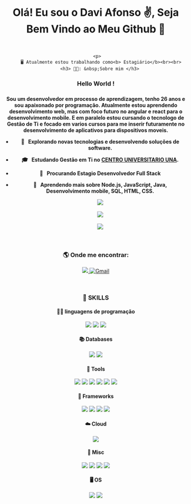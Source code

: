 <div align="center">
  <h1>Olá! Eu sou o Davi Afonso ✌️, Seja Bem Vindo ao Meu Github 🤙</h1>
  <br>
  <div>
     <!---->

     <p>
        🖥️ Atualmente estou trabalhando como<b> Estagiário</b><br><br>
       <h3> 👨‍🦲: &nbsp;Sobre mim </h3>
<h3> Hello World ! <h3>

<h4>Sou um desenvolvedor em processo de aprendizagem, tenho 26 anos e sou apaixonado por programação. Atualmente estou aprendendo desenvolvimento web, mas com foco futuro no angular e react para o desenvolvimento mobile. E em paralelo estou cursando o tecnologo de Gestão de Ti e focado em varios cursos para me inserir futuramente no desenvolvimento de aplicativos para dispositivos moveis.
  
- 🤔 &nbsp; Explorando novas tecnologias e desenvolvendo soluções de software.
- 🎓 &nbsp; Estudando **Gestão em Ti** no <a href="https://www.una.br/">CENTRO UNIVERSITARIO UNA</a>.
- 💼 &nbsp; Procurando Estagio Desenvolvedor Full Stack
- 🌱 &nbsp; Aprendendo mais sobre **Node.js, JavaScript, Java, Desenvolvimento mobile, SQL, HTML, CSS**.
  
  <p>

    <a href="https://github.com/DaviAfonso88">
    <div>
      <img src="https://github-readme-stats.vercel.app/api?username=DaviAfonso88&show_icons=true&theme=radical&bg_color=22272E&border_radius=2.5rem&border_color=22272E">
      <br><br>
      <img src="https://github-readme-stats.vercel.app/api/top-langs?username=DaviAfonso88&layout=compact&show_icons=true&theme=radical&bg_color=22272E&border_radius=2.5rem&border_color=22272E">
    </div>
    <br>
    <img src="https://github-profile-trophy.vercel.app/?username=DaviAfonso88&row=1&theme=onestar&no-bg=true&no-frame=true">
  </div>
  </a>
  <br>
  <h3>🌎 Onde me encontrar:</h3>
  
 <a href="https://www.linkedin.com/in/davi-afonso-b98a87224/-j%C3%BAnior/"><img src="https://img.shields.io/badge/LinkedIn-0077B5?style=for-the-badge&logo=linkedin&logoColor=white">
[![Gmail](https://img.shields.io/badge/Gmail-D14836?style=for-the-badge&logo=gmail&logoColor=white)](https://mail.google.com/mail/)

  <br>
  <h3>🚀 SKILLS </h3>
  <h4>👨‍💻 linguagens de programação</h4>
  <img src="https://img.shields.io/badge/Python-14354C?style=for-the-badge&logo=python&logoColor=white">
  <img src="https://img.shields.io/badge/TypeScript-007ACC?style=for-the-badge&logo=typescript&logoColor=white">
  <img src="https://img.shields.io/badge/Java-ED8B00?style=for-the-badge&logo=java&logoColor=white">
  <h4>📚 Databases</h4>
  <img src="https://img.shields.io/badge/PostgreSQL-316192?style=for-the-badge&logo=postgresql&logoColor=white">
  <img src="https://img.shields.io/badge/MySQL-00000F?style=for-the-badge&logo=mysql&logoColor=white">
  <h4>🔧 Tools</h4>
  <img src="https://camo.githubusercontent.com/214157e8f9b576ef28def2856afa2bc3c04657a20e9b4f3c58ae47c91e3718be/68747470733a2f2f696d672e736869656c64732e696f2f62616467652f5653436f64652d3030373864372e7376673f7374796c653d666f722d7468652d6261646765266c6f676f3d76697375616c2d73747564696f2d636f6465266c6f676f436f6c6f723d7768697465">
  <img src="https://img.shields.io/badge/Sass-CC6699?style=for-the-badge&logo=sass&logoColor=white">
  <img src="https://img.shields.io/badge/Node.js-43853D?style=for-the-badge&logo=node.js&logoColor=white">
  <img src="https://camo.githubusercontent.com/6b7f701cf0bea42833751b754688f1a27b6090fdf90bf2b226addff01be817f0/68747470733a2f2f696d672e736869656c64732e696f2f62616467652f646f636b65722d2532333064623765642e7376673f7374796c653d666f722d7468652d6261646765266c6f676f3d646f636b6572266c6f676f436f6c6f723d7768697465">
  <img src="https://camo.githubusercontent.com/20ff8ded288a2aa6c24bc6e47d138bf570e6729468875ffaa2bdd1dc0195abe4/68747470733a2f2f696d672e736869656c64732e696f2f62616467652f44617461677269702d77686974653f7374796c653d666f722d7468652d6261646765266c6f676f3d6461746167726970266c6f676f436f6c6f723d626c61636b">
  <img src="https://camo.githubusercontent.com/93ae318132d035a8c007ee1cb244f63a02d87cc0051dfa67323f5bfdc6b222d1/68747470733a2f2f696d672e736869656c64732e696f2f62616467652f496e736f6d6e69612d626c61636b3f7374796c653d666f722d7468652d6261646765266c6f676f3d696e736f6d6e6961266c6f676f436f6c6f723d353834394245">
  <h4>🧰 Frameworks</h4>
  <img src="https://img.shields.io/badge/Flutter-518FD1?style=for-the-badge&logo=flutter&logoColor=white">
  <img src="https://img.shields.io/badge/Express.js-404D59?style=for-the-badge">
  <img src="https://img.shields.io/badge/Vue.js-35495E?style=for-the-badge&logo=vue.js&logoColor=4FC08D">
  <img src="https://img.shields.io/badge/Angular-DD0031?style=for-the-badge&logo=angular&logoColor=white">
  <h4>☁️ Cloud</h4>
  <img src="https://img.shields.io/badge/Heroku-430098?style=for-the-badge&logo=heroku&logoColor=white">
  <h4>🧭 Misc</h4>
  <img src="https://camo.githubusercontent.com/46e44694ec7a20834156ecc84bc22d07041edc0de17202b343f2d99d43b4ba9b/68747470733a2f2f696d672e736869656c64732e696f2f62616467652f2d6d6f6368612d2532333844363734383f7374796c653d666f722d7468652d6261646765266c6f676f3d6d6f636861266c6f676f436f6c6f723d7768697465">
  <img src="https://img.shields.io/badge/Selenium-43B02A?style=for-the-badge&logo=Selenium&logoColor=white">
  <img src="https://img.shields.io/badge/eslint-3A33D1?style=for-the-badge&logo=eslint&logoColor=white">
  <img src="https://img.shields.io/badge/Git-F05032?style=for-the-badge&logo=git&logoColor=white">
  <h4>🖥️ OS</h4>
  <img src="https://img.shields.io/badge/Arch_Linux_|_Endeavour_OS-803DC0?style=for-the-badge&logo=arch-linux&logoColor=white">
  <img src="https://img.shields.io/badge/KDE-179AF3?style=for-the-badge&logo=Kde&logoColor=white">
</div>
<!--
**AlmirJNR/AlmirJNR** is a ✨ _special_ ✨ repository because its `README.md` (this file) appears on your GitHub profile.

Here are some ideas to get you started:

- 🔭 I’m currently working on ...
- 🌱 I’m currently learning ...
- 👯 I’m looking to collaborate on ...
- 🤔 I’m looking for help with ...
- 💬 Ask me about ...
- 📫 How to reach me: ...
- 😄 Pronouns: ...
- ⚡ Fun fact: ...
-->
